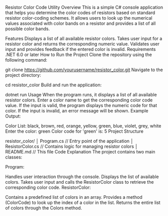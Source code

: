 Resistor Color Code Utility
Overview
This is a simple C# console application that helps you determine the color codes of resistors based on standard resistor color-coding schemes. It allows users to look up the numerical values associated with color bands on a resistor and provides a list of all possible color bands.

Features
Displays a list of all available resistor colors.
Takes user input for a resistor color and returns the corresponding numeric value.
Validates user input and provides feedback if the entered color is invalid.
Requirements
.NET 6.0 or later
How to Run the Project
Clone the repository using the following command:

git clone https://github.com/yourusername/resistor_color.git
Navigate to the project directory:

cd resistor_color
Build and run the application:

dotnet run
Usage
When the program runs, it displays a list of all available resistor colors.
Enter a color name to get the corresponding color code value.
If the input is valid, the program displays the numeric code for that color.
If the input is invalid, an error message will be shown.
Example Output:

Color List: black, brown, red, orange, yellow, green, blue, violet, grey, white
Enter the color:
green
Color code for 'green' is: 5
Project Structure

resistor_color/
│   Program.cs         // Entry point of the application
│   ResistorColor.cs   // Contains logic for managing resistor colors
│   README.md          // This file
Code Explanation
The project contains two main classes:

Program:

Handles user interaction through the console.
Displays the list of available colors.
Takes user input and calls the ResistorColor class to retrieve the corresponding color code.
ResistorColor:

Contains a predefined list of colors in an array.
Provides a method (ColorCode) to look up the index of a color in the list.
Returns the entire list of colors through the Colors method.
